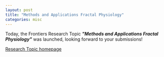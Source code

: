 ```yaml
---
layout: post
title: "Methods and Applications Fractal Physiology"
categories: misc
---
```


Today, the Frontiers Research Topic **_"Methods and Applications Fractal Physiology"_** was launched, looking forward to your submissions!

[Research Topic homepage](https://www.frontiersin.org/research-topics/22319/methods-and-applications-in-fractal-physiology)
